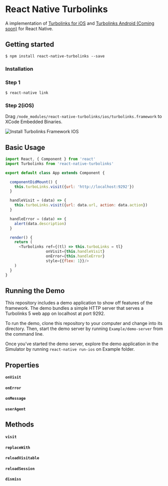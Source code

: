 # React Native Turbolinks
A implementation of [Turbolinks for iOS](https://github.com/turbolinks/turbolinks-ios) and [Turbolinks Android (Coming soon)](https://github.com/turbolinks/turbolinks-android) for React Native.

## Getting started
`$ npm install react-native-turbolinks --save`

### Installation
### Step 1
`$ react-native link`

### Step 2(iOS)
Drag `/node_modules/react-native-turbolinks/ios/turbolinks.framework` to XCode Embedded Binaries.

![Install Turbolinks Framework IOS](https://raw.githubusercontent.com/lazaronixon/react-native-turbolinks/master/Example/screenshots/install-turbolinks-framework-ios.jpg)

## Basic Usage
```javascript
import React, { Component } from 'react'
import Turbolinks from 'react-native-turbolinks'

export default class App extends Component {

  componentDidMount() {
    this.turboLinks.visit({url: 'http://localhost:9292'})
  }

  handleVisit = (data) => {
    this.turboLinks.visit({url: data.url, action: data.action})
  }

  handleError = (data) => {
    alert(data.description)
  }

  render() {
    return (
      <Turbolinks ref={(tl) => this.turboLinks = tl}
                  onVisit={this.handleVisit}
                  onError={this.handleError}
                  style={{flex: 1}}/>
    )
  }
}
```

## Running the Demo
This repository includes a demo application to show off features of the framework. The demo bundles a simple HTTP server that serves a Turbolinks 5 web app on localhost at port 9292.

To run the demo, clone this repository to your computer and change into its directory. Then, start the demo server by running `Example/demo-server` from the command line.

Once you’ve started the demo server, explore the demo application in the Simulator by running `react-native run-ios` on Example folder.

## Properties

#### `onVisit`

#### `onError`

#### `onMessage`

#### `userAgent`

## Methods

#### `visit`

#### `replaceWith`

#### `reloadVisitable`

#### `reloadSession`

#### `dismiss`
